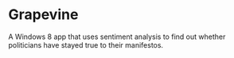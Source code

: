 Grapevine
=========

A Windows 8 app that uses sentiment analysis to find out whether politicians have stayed true to their manifestos.
